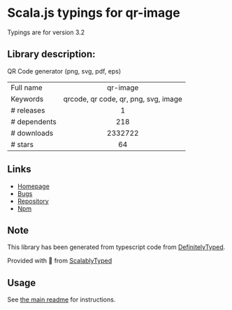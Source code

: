 
# Scala.js typings for qr-image

Typings are for version 3.2

## Library description:
QR Code generator (png, svg, pdf, eps)

|                    |                 |
| ------------------ | :-------------: |
| Full name          | qr-image |
| Keywords           | qrcode, qr code, qr, png, svg, image |
| # releases         | 1 |
| # dependents       | 218 |
| # downloads        | 2332722 |
| # stars            | 64 |

## Links
- [Homepage](https://github.com/alexeyten/qr-image)
- [Bugs](https://github.com/alexeyten/qr-image/issues)
- [Repository](https://github.com/alexeyten/qr-image)
- [Npm](https://www.npmjs.com/package/qr-image)
    


## Note
This library has been generated from typescript code from [DefinitelyTyped](https://definitelytyped.org).

Provided with :purple_heart: from [ScalablyTyped](https://github.com/oyvindberg/ScalablyTyped)

## Usage
See [the main readme](../../readme.md) for instructions.


